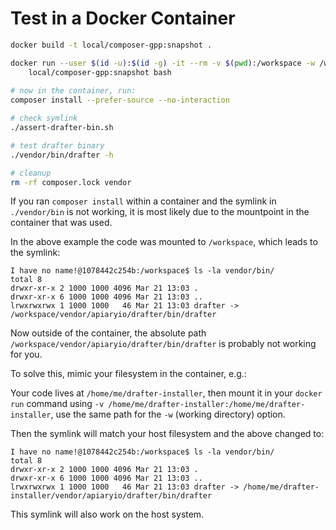 # Test in a Docker Container

```sh
docker build -t local/composer-gpp:snapshot .

docker run --user $(id -u):$(id -g) -it --rm -v $(pwd):/workspace -w /workspace \
    local/composer-gpp:snapshot bash
    
# now in the container, run:
composer install --prefer-source --no-interaction

# check symlink
./assert-drafter-bin.sh

# test drafter binary
./vendor/bin/drafter -h

# cleanup
rm -rf composer.lock vendor
```

If you ran `composer install` within a container and the symlink in `./vendor/bin` is not working, it is most likely due to the mountpoint in the container that was used.

In the above example the code was mounted to `/workspace`, which leads to the symlink:

```
I have no name!@1078442c254b:/workspace$ ls -la vendor/bin/
total 8
drwxr-xr-x 2 1000 1000 4096 Mar 21 13:03 .
drwxr-xr-x 6 1000 1000 4096 Mar 21 13:03 ..
lrwxrwxrwx 1 1000 1000   46 Mar 21 13:03 drafter -> /workspace/vendor/apiaryio/drafter/bin/drafter
```

Now outside of the container, the absolute path `/workspace/vendor/apiaryio/drafter/bin/drafter` is probably not working for you.

To solve this, mimic your filesystem in the container, e.g.:

Your code lives at `/home/me/drafter-installer`, then mount it in your `docker run` command using `-v /home/me/drafter-installer:/home/me/drafter-installer`, use the same path for the `-w` (working directory) option.


Then the symlink will match your host filesystem and the above changed to:

```
I have no name!@1078442c254b:/workspace$ ls -la vendor/bin/
total 8
drwxr-xr-x 2 1000 1000 4096 Mar 21 13:03 .
drwxr-xr-x 6 1000 1000 4096 Mar 21 13:03 ..
lrwxrwxrwx 1 1000 1000   46 Mar 21 13:03 drafter -> /home/me/drafter-installer/vendor/apiaryio/drafter/bin/drafter
```

This symlink will also work on the host system.
